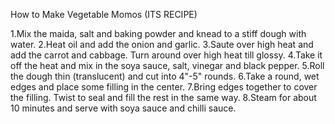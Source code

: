 How to Make Vegetable Momos (ITS RECIPE)

1.Mix the maida, salt and baking powder and knead to a stiff dough with water.
2.Heat oil and add the onion and garlic.
3.Saute over high heat and add the carrot and cabbage. Turn around over high heat till glossy.
4.Take it off the heat and mix in the soya sauce, salt, vinegar and black pepper.
5.Roll the dough thin (translucent) and cut into 4"-5" rounds.
6.Take a round, wet edges and place some filling in the center.
7.Bring edges together to cover the filling. Twist to seal and fill the rest in the same way.
8.Steam for about 10 minutes and serve with soya sauce and chilli sauce.